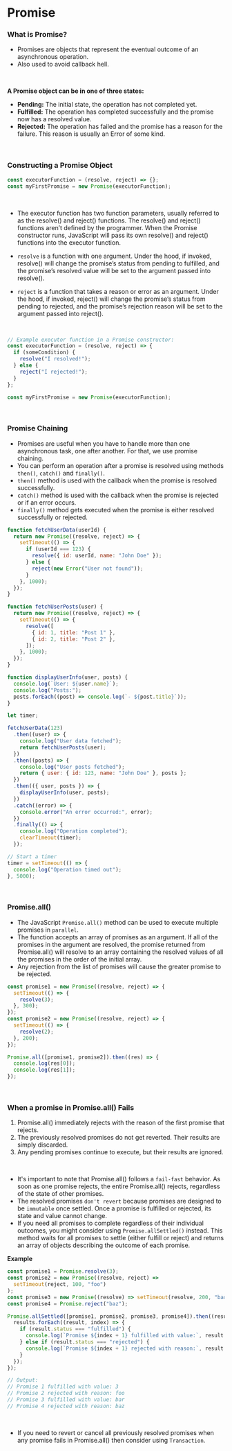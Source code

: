 # Promise

### What is Promise?

- Promises are objects that represent the eventual outcome of an asynchronous operation.
- Also used to avoid callback hell.

<br />

**A Promise object can be in one of three states:**

- **Pending:** The initial state, the operation has not completed yet.
- **Fulfilled:** The operation has completed successfully and the promise now has a resolved value.
- **Rejected:** The operation has failed and the promise has a reason for the failure. This reason is usually an Error of some kind.

<br />

### Constructing a Promise Object

```javascript
const executorFunction = (resolve, reject) => {};
const myFirstPromise = new Promise(executorFunction);
```

<br />

- The executor function has two function parameters, usually referred to as the resolve() and reject() functions. The resolve() and reject() functions aren’t defined by the programmer. When the Promise constructor runs, JavaScript will pass its own resolve() and reject() functions into the executor function.

- `resolve` is a function with one argument. Under the hood, if invoked, resolve() will change the promise’s status from pending to fulfilled, and the promise’s resolved value will be set to the argument passed into resolve().
- `reject` is a function that takes a reason or error as an argument. Under the hood, if invoked, reject() will change the promise’s status from pending to rejected, and the promise’s rejection reason will be set to the argument passed into reject().

<br />

```javascript
// Example executor function in a Promise constructor:
const executorFunction = (resolve, reject) => {
  if (someCondition) {
    resolve("I resolved!");
  } else {
    reject("I rejected!");
  }
};

const myFirstPromise = new Promise(executorFunction);
```

<br />

### Promise Chaining

- Promises are useful when you have to handle more than one asynchronous task, one after another. For that, we use promise chaining.
- You can perform an operation after a promise is resolved using methods `then()`, `catch()` and `finally()`.
- `then()` method is used with the callback when the promise is resolved successfully.
- `catch()` method is used with the callback when the promise is rejected or if an error occurs.
- `finally()` method gets executed when the promise is either resolved successfully or rejected.

```javascript
function fetchUserData(userId) {
  return new Promise((resolve, reject) => {
    setTimeout(() => {
      if (userId === 123) {
        resolve({ id: userId, name: "John Doe" });
      } else {
        reject(new Error("User not found"));
      }
    }, 1000);
  });
}

function fetchUserPosts(user) {
  return new Promise((resolve, reject) => {
    setTimeout(() => {
      resolve([
        { id: 1, title: "Post 1" },
        { id: 2, title: "Post 2" },
      ]);
    }, 1000);
  });
}

function displayUserInfo(user, posts) {
  console.log(`User: ${user.name}`);
  console.log("Posts:");
  posts.forEach((post) => console.log(`- ${post.title}`));
}

let timer;

fetchUserData(123)
  .then((user) => {
    console.log("User data fetched");
    return fetchUserPosts(user);
  })
  .then((posts) => {
    console.log("User posts fetched");
    return { user: { id: 123, name: "John Doe" }, posts };
  })
  .then(({ user, posts }) => {
    displayUserInfo(user, posts);
  })
  .catch((error) => {
    console.error("An error occurred:", error);
  })
  .finally(() => {
    console.log("Operation completed");
    clearTimeout(timer);
  });

// Start a timer
timer = setTimeout(() => {
  console.log("Operation timed out");
}, 5000);
```

<br />

### Promise.all()

- The JavaScript `Promise.all()` method can be used to execute multiple promises in `parallel`.
- The function accepts an array of promises as an argument. If all of the promises in the argument are resolved, the promise returned from Promise.all() will resolve to an array containing the resolved values of all the promises in the order of the initial array.
- Any rejection from the list of promises will cause the greater promise to be rejected.

```javascript
const promise1 = new Promise((resolve, reject) => {
  setTimeout(() => {
    resolve(3);
  }, 300);
});
const promise2 = new Promise((resolve, reject) => {
  setTimeout(() => {
    resolve(2);
  }, 200);
});

Promise.all([promise1, promise2]).then((res) => {
  console.log(res[0]);
  console.log(res[1]);
});
```

<br />

### When a promise in Promise.all() Fails

1. Promise.all() immediately rejects with the reason of the first promise that rejects.
2. The previously resolved promises do not get reverted. Their results are simply discarded.
3. Any pending promises continue to execute, but their results are ignored.

<br />

- It's important to note that Promise.all() follows a `fail-fast` behavior. As soon as one promise rejects, the entire Promise.all() rejects, regardless of the state of other promises.
- The resolved promises `don't revert` because promises are designed to be `immutable` once settled. Once a promise is fulfilled or rejected, its state and value cannot change.
- If you need all promises to complete regardless of their individual outcomes, you might consider using `Promise.allSettled()` instead. This method waits for all promises to settle (either fulfill or reject) and returns an array of objects describing the outcome of each promise.

**Example**

```javascript
const promise1 = Promise.resolve(3);
const promise2 = new Promise((resolve, reject) =>
  setTimeout(reject, 100, "foo")
);
const promise3 = new Promise((resolve) => setTimeout(resolve, 200, "bar"));
const promise4 = Promise.reject("baz");

Promise.allSettled([promise1, promise2, promise3, promise4]).then((results) => {
  results.forEach((result, index) => {
    if (result.status === "fulfilled") {
      console.log(`Promise ${index + 1} fulfilled with value:`, result.value);
    } else if (result.status === "rejected") {
      console.log(`Promise ${index + 1} rejected with reason:`, result.reason);
    }
  });
});

// Output:
// Promise 1 fulfilled with value: 3
// Promise 2 rejected with reason: foo
// Promise 3 fulfilled with value: bar
// Promise 4 rejected with reason: baz
```

<br />

- If you need to revert or cancel all previously resolved promises when any promise fails in Promise.all() then consider using `Transaction`.
